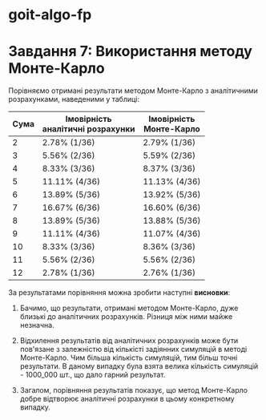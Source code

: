 # goit-algo-fp
# Завдання 7: Використання методу Монте-Карло


Порівняємо отримані результати методом Монте-Карло з аналітичними розрахунками, наведеними у таблиці:

| Сума | Імовірність <br> аналітичні розрахунки | Імовірність <br> Монте-Карло|
|------|-----------------------------------|------------------------|
| 2    | 2.78% (1/36)                      | 2.79% (1/36)           |
| 3    | 5.56% (2/36)                      | 5.59% (2/36)           |
| 4    | 8.33% (3/36)                      | 8.37% (3/36)           |
| 5    | 11.11% (4/36)                     | 11.13% (4/36)          |
| 6    | 13.89% (5/36)                     | 13.92% (5/36)          |
| 7    | 16.67% (6/36)                     | 16.60% (6/36)          |
| 8    | 13.89% (5/36)                     | 13.88% (5/36)          |
| 9    | 11.11% (4/36)                     | 11.07% (4/36)          |
| 10   | 8.33% (3/36)                      | 8.36% (3/36)           |
| 11   | 5.56% (2/36)                      | 5.56% (2/36)           |
| 12   | 2.78% (1/36)                      | 2.76% (1/36)           |

За результатами порівняння можна зробити наступні **висновки**:

1. Бачимо, що результати, отримані методом Монте-Карло, дуже близькі до аналітичних розрахунків. Різниця між ними майже незначна.

2. Відхилення результатів від аналітичних розрахунків може бути пов'язане з залежністю від кількісті задіянних симуляцій в методі Монте-Карло. Чим більша кількість симуляцій, тим більш точні результати. В даному випадку була взята велика кількість симуляцій - 1000_000 шт., що дало гарний результат.

3. Загалом, порівняння результатів показує, що метод Монте-Карло добре відтворює аналітичні розрахунки в цьому конкретному випадку.
